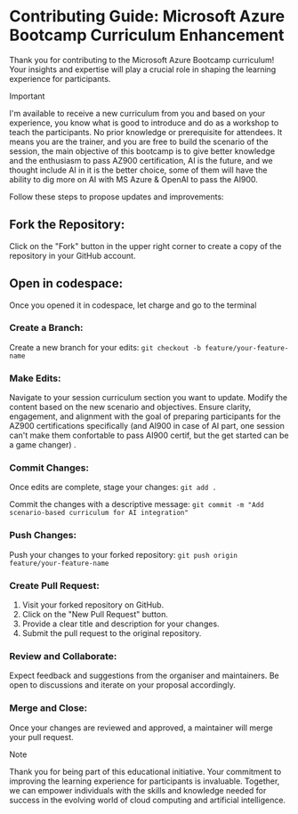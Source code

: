# Contributing Guide: Microsoft Azure Bootcamp Curriculum Enhancement

Thank you for contributing to the Microsoft Azure Bootcamp curriculum! Your insights and expertise will play a crucial role in shaping the learning experience for participants. 

> [!Important]
> I'm available to receive a new curriculum from you and based on your experience, you know what is good to introduce and do as a workshop to teach the participants. No prior knowledge or prerequisite for attendees. It means you are the trainer, and you are free to build the scenario of the session, the main objective of this bootcamp is to give better knowledge and the enthusiasm to pass AZ900 certification, AI is the future, and we thought include AI in it is the better choice, some of them will have the ability to dig more on AI with MS Azure & OpenAI to pass the AI900.


Follow these steps to propose updates and improvements:

## Fork the Repository:
Click on the "Fork" button in the upper right corner to create a copy of the repository in your GitHub account.

## Open in codespace:
Once you opened it in codespace, let charge and go to the terminal

### Create a Branch:
Create a new branch for your edits:
`
git checkout -b feature/your-feature-name
`

### Make Edits:
Navigate to your session curriculum section you want to update.
Modify the content based on the new scenario and objectives.
Ensure clarity, engagement, and alignment with the goal of preparing participants for the AZ900 certifications specifically (and AI900 in case of AI part, one session can't make them confortable to pass AI900 certif, but the get started can be a game changer) .

### Commit Changes:
Once edits are complete, stage your changes:
`
git add .
`

Commit the changes with a descriptive message:
`
git commit -m "Add scenario-based curriculum for AI integration"
`

### Push Changes:
Push your changes to your forked repository:
`
git push origin feature/your-feature-name
`

### Create Pull Request:
1. Visit your forked repository on GitHub.
2. Click on the "New Pull Request" button.
3. Provide a clear title and description for your changes.
4. Submit the pull request to the original repository.

### Review and Collaborate:

Expect feedback and suggestions from the organiser and maintainers.
Be open to discussions and iterate on your proposal accordingly.

### Merge and Close:
Once your changes are reviewed and approved, a maintainer will merge your pull request.

> [!NOTE]
> Thank you for being part of this educational initiative. Your commitment to improving the learning experience for participants is invaluable. Together, we can empower individuals with the skills and knowledge needed for success in the evolving world of cloud computing and artificial intelligence.
